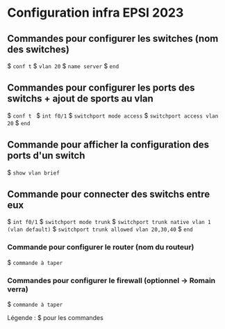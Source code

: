 # Configuration infra EPSI 2023

## Commandes pour configurer les switches (nom des switches)
$ ```conf t```
$ ```vlan 20```
$ ```name server```
$ ```end```

## Commandes pour configurer les ports des switchs + ajout de sports au vlan
$ ```conf t ```
$ ```int f0/1```
$ ```switchport mode access```
$ ```switchport access vlan 20```
$ ```end```

## Commande pour afficher la configuration des ports d'un switch 
$ ```show vlan brief```

## Commande pour connecter des switchs entre eux
$ ```int f0/1```
$ ```switchport mode trunk```
$ ```switchport trunk native vlan 1 (vlan default)```
$ ```switchport trunk allowed vlan 20,30,40```
$ ```end```



### Commande pour configurer le router (nom du routeur)
$ ```commande à taper```

### Commandes pour configurer le firewall (optionnel -> Romain verra)
$ ```commande à taper```

<!--### ajout de gateway pour vlan
Se brancher aux ports correspondants (ici pour le VLAN 20)
  ip default gateway 192.168.20.254-->

Légende :
$ pour les commandes
